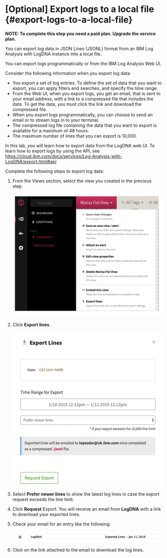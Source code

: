 # [Optional] Export logs to a local file {#export-logs-to-a-local-file}

**NOTE: To complete this step you need a paid plan. Upgrade the service plan.**

You can export log data in JSON Lines (JSONL) format from an IBM Log Analysis with LogDNA instance into a local file.

You can export logs programmatically or from the IBM Log Analysis Web UI.

Consider the following information when you export log data:

* You export a set of log entries. To define the set of data that you want to export, you can apply filters and searches, and specify the time range.
* From the Web UI, when you export logs, you get an email, that is sent to your email address, with a link to a compressed file that includes the data. To get the data, you must click the link and download the compressed file.
* When you export logs programmatically, you can choose to send an email or to stream logs in to your terminal.
* The compressed log file containing the data that you want to export is available for a maximum of 48 hours.
* The maximum number of lines that you can export is 10,000.

In this lab, you will learn how to export data from the LogDNA web UI. To learn how to export logs by using the API, see <https://cloud.ibm.com/docs/services/Log-Analysis-with-LogDNA/export.html#api>

Complete the following steps to export log data:

1. From the Views section, select the view you created in the precious step.

    ![ ](../images/logdna_img25.png)

2. Click **Export lines**.

    ![ ](../images/logdna_img26.png)

3. Select **Prefer newer lines** to show the latest log lines in case the export request exceeds the line limit.

4. Click **Request** Export. You will receive an email from **LogDNA** with a link to download your exported lines.

5. Check your email for an entry like the following:

    ![ ](../images/logdna_img27.png)

6. Click on the link attached to the email to download the log lines.

